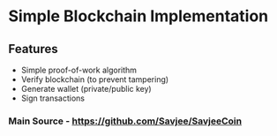 # Simple Blockchain Implementation 

## Features
- Simple proof-of-work algorithm
- Verify blockchain (to prevent tampering)
- Generate wallet (private/public key)
- Sign transactions


### Main Source - https://github.com/Savjee/SavjeeCoin